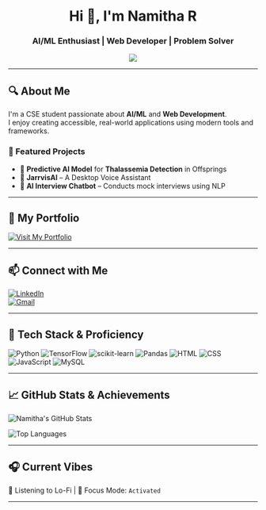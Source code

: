 <h1 align="center">Hi 👋, I'm Namitha R</h1>
<h3 align="center">AI/ML Enthusiast | Web Developer | Problem Solver</h3>

<p align="center">
  <img src="https://readme-typing-svg.demolab.com?font=Fira+Code&size=17&duration=4000&pause=1000&color=4CE0D2&center=true&vCenter=true&multiline=true&width=600&lines=Welcome+to+my+GitHub+Profile!;Always+Learning+%26+Building!+Let's+Connect+and+Collaborate."/>
</p>

---

## 🔍 About Me

I'm a CSE student passionate about **AI/ML** and **Web Development**.  
I enjoy creating accessible, real-world applications using modern tools and frameworks.

### 🧠 Featured Projects
- 🧬 **Predictive AI Model** for **Thalassemia Detection** in Offsprings  
- 🤖 **JarrvisAI** – A Desktop Voice Assistant  
- 💬 **AI Interview Chatbot** – Conducts mock interviews using NLP

---

## 🔗 My Portfolio  
[![Visit My Portfolio](https://img.shields.io/badge/Portfolio-Live-blue?style=for-the-badge)](https://namitha2526.github.io/Portfolio/)

---

## 📫 Connect with Me

[![LinkedIn](https://img.shields.io/badge/LinkedIn-Connect-blue?logo=linkedin&style=for-the-badge)](https://www.linkedin.com/in/namitha-r-b52799310/)  
[![Gmail](https://img.shields.io/badge/Email-Contact-red?logo=gmail&style=for-the-badge)](mailto:nnnamitha26@gmaiil.com)

---

## 🧰 Tech Stack & Proficiency

![Python](https://img.shields.io/badge/Python-85%25-yellow?style=flat&logo=python)
![TensorFlow](https://img.shields.io/badge/TensorFlow-75%25-orange?style=flat&logo=tensorflow)
![scikit-learn](https://img.shields.io/badge/scikit--learn-80%25-yellow?style=flat&logo=scikitlearn)
![Pandas](https://img.shields.io/badge/Pandas-80%25-lightgrey?style=flat&logo=pandas)
![HTML](https://img.shields.io/badge/HTML-75%25-orange?style=flat&logo=html5)
![CSS](https://img.shields.io/badge/CSS-70%25-blue?style=flat&logo=css3)
![JavaScript](https://img.shields.io/badge/JavaScript-70%25-yellow?style=flat&logo=javascript)
![MySQL](https://img.shields.io/badge/MySQL-65%25-lightblue?style=flat&logo=mysql)

---

## 📈 GitHub Stats & Achievements

![Namitha's GitHub Stats](https://github-readme-stats.vercel.app/api?username=namitha2526&show_icons=true&theme=tokyonight)

![Top Languages](https://github-readme-stats.vercel.app/api/top-langs/?username=namitha2526&layout=compact&theme=tokyonight)

---

## 🎧 Current Vibes
🎵 Listening to Lo-Fi | 🔁 Focus Mode: `Activated`

---

